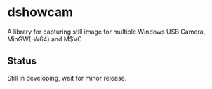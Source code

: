 # dshowcam
A library for capturing still image for multiple Windows USB Camera, MinGW(-W64) and M$VC

## Status
Still in developing, wait for minor release.